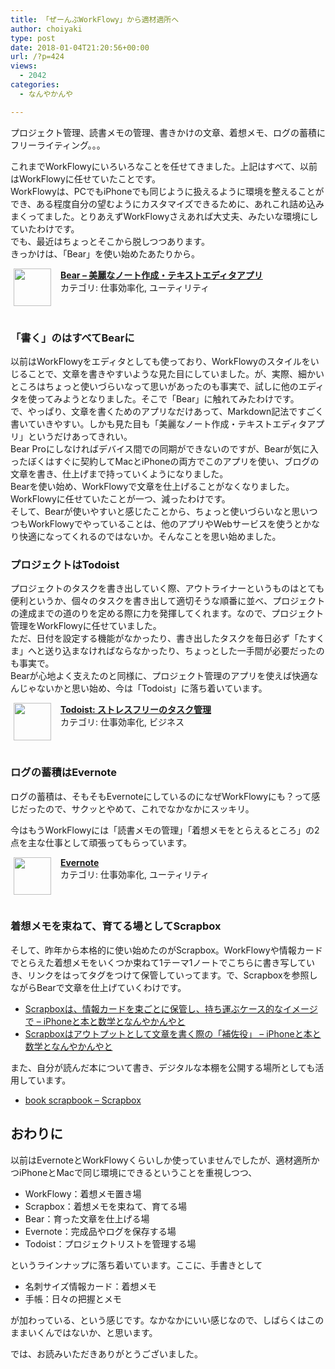 ```yaml
---
title: 「ぜーんぶWorkFlowy」から適材適所へ
author: choiyaki
type: post
date: 2018-01-04T21:20:56+00:00
url: /?p=424
views:
  - 2042
categories:
  - なんやかんや

---
```

プロジェクト管理、読書メモの管理、書きかけの文章、着想メモ、ログの蓄積にフリーライティング。。。

これまでWorkFlowyにいろいろなことを任せてきました。上記はすべて、以前はWorkFlowyに任せていたことです。  
WorkFlowyは、PCでもiPhoneでも同じように扱えるように環境を整えることができ、ある程度自分の望むようにカスタマイズできるために、あれこれ詰め込みまくってました。とりあえずWorkFlowyさえあれば大丈夫、みたいな環境にしていたわけです。  
でも、最近はちょっとそこから脱しつつあります。  
きっかけは、「Bear」を使い始めたあたりから。

<span class="appIcon"><img class="appIconImg" height="60" src="https://i2.wp.com/is2.mzstatic.com/image/thumb/Purple118/v4/aa/a0/bf/aaa0bf8a-e979-cdd7-1e11-ddc649e3fe03/source/60x60bb.jpg?fit=660%2C60" style="float:left;margin: 0px 15px 15px 5px;" data-recalc-dims="1" /></span><span class="appName"><strong><a href="https://itunes.apple.com/jp/app/bear-%E7%BE%8E%E9%BA%97%E3%81%AA%E3%83%8E%E3%83%BC%E3%83%88%E4%BD%9C%E6%88%90-%E3%83%86%E3%82%AD%E3%82%B9%E3%83%88%E3%82%A8%E3%83%87%E3%82%A3%E3%82%BF%E3%82%A2%E3%83%97%E3%83%AA/id1016366447?mt=8&#038;uo=4&#038;at=7gIWFXQQ" target="itunes_store">Bear &#8211; 美麗なノート作成・テキストエディタアプリ</a></strong></span>  
<span class="appCategory">カテゴリ: 仕事効率化, ユーティリティ</span>  
<span class="badgeS" style="display:inline-block; margin:6px"><a href="https://itunes.apple.com/jp/app/bear-%E7%BE%8E%E9%BA%97%E3%81%AA%E3%83%8E%E3%83%BC%E3%83%88%E4%BD%9C%E6%88%90-%E3%83%86%E3%82%AD%E3%82%B9%E3%83%88%E3%82%A8%E3%83%87%E3%82%A3%E3%82%BF%E3%82%A2%E3%83%97%E3%83%AA/id1016366447?mt=8&#038;uo=4&#038;at=7gIWFXQQ" target="itunes_store" style="display:inline-block;overflow:hidden;background:url(https://linkmaker.itunes.apple.com/htmlResources/assets//images/web/linkmaker/badge_appstore-sm.png) no-repeat;width:61px;height:15px;"></a></span><br style="clear:both;" />

### 「書く」のはすべてBearに

以前はWorkFlowyをエディタとしても使っており、WorkFlowyのスタイルをいじることで、文章を書きやすいような見た目にしていました。が、実際、細かいところはちょっと使いづらいなって思いがあったのも事実で、試しに他のエディタを使ってみようとなりました。そこで「Bear」に触れてみたわけです。  
で、やっぱり、文章を書くためのアプリなだけあって、Markdown記法ですごく書いていきやすい。しかも見た目も「美麗なノート作成・テキストエディタアプリ」というだけあってきれい。  
Bear Proにしなければデバイス間での同期ができないのですが、Bearが気に入ったぼくはすぐに契約してMacとiPhoneの両方でこのアプリを使い、ブログの文章を書き、仕上げまで持っていくようになりました。  
Bearを使い始め、WorkFlowyで文章を仕上げることがなくなりました。WorkFlowyに任せていたことが一つ、減ったわけです。  
そして、Bearが使いやすいと感じたことから、ちょっと使いづらいなと思いつつもWorkFlowyでやっていることは、他のアプリやWebサービスを使うとかなり快適になってくれるのではないか。そんなことを思い始めました。

### プロジェクトはTodoist

プロジェクトのタスクを書き出していく際、アウトライナーというものはとても便利というか、個々のタスクを書き出して適切そうな順番に並べ、プロジェクトの達成までの道のりを定める際に力を発揮してくれます。なので、プロジェクト管理をWorkFlowyに任せていました。  
ただ、日付を設定する機能がなかったり、書き出したタスクを毎日必ず「たすくま」へと送り込まなければならなかったり、ちょっとした一手間が必要だったのも事実で。  
Bearが心地よく支えたのと同様に、プロジェクト管理のアプリを使えば快適なんじゃないかと思い始め、今は「Todoist」に落ち着いています。

<span class="appIcon"><img class="appIconImg" height="60" src="https://i1.wp.com/is4.mzstatic.com/image/thumb/Purple128/v4/45/a3/54/45a3543b-d094-e269-d629-53443b53dd1e/source/60x60bb.jpg?fit=660%2C60" style="float:left;margin: 0px 15px 15px 5px;" data-recalc-dims="1" /></span><span class="appName"><strong><a href="https://itunes.apple.com/jp/app/todoist-%E3%82%B9%E3%83%88%E3%83%AC%E3%82%B9%E3%83%95%E3%83%AA%E3%83%BC%E3%81%AE%E3%82%BF%E3%82%B9%E3%82%AF%E7%AE%A1%E7%90%86/id572688855?mt=8&#038;uo=4&#038;at=7gIWFXQQ" target="itunes_store">Todoist: ストレスフリーのタスク管理</a></strong></span>  
<span class="appCategory">カテゴリ: 仕事効率化, ビジネス</span>  
<span class="badgeS" style="display:inline-block; margin:6px"><a href="https://itunes.apple.com/jp/app/todoist-%E3%82%B9%E3%83%88%E3%83%AC%E3%82%B9%E3%83%95%E3%83%AA%E3%83%BC%E3%81%AE%E3%82%BF%E3%82%B9%E3%82%AF%E7%AE%A1%E7%90%86/id572688855?mt=8&#038;uo=4&#038;at=7gIWFXQQ" target="itunes_store" style="display:inline-block;overflow:hidden;background:url(https://linkmaker.itunes.apple.com/htmlResources/assets//images/web/linkmaker/badge_appstore-sm.png) no-repeat;width:61px;height:15px;"></a></span><br style="clear:both;" />

### ログの蓄積はEvernote

ログの蓄積は、そもそもEvernoteにしているのになぜWorkFlowyにも？って感じだったので、サクッとやめて、これでなかなかにスッキリ。

今はもうWorkFlowyには「読書メモの管理」「着想メモをとらえるところ」の2点を主な仕事として頑張ってもらっています。

<span class="appIcon"><img class="appIconImg" height="60" src="https://i2.wp.com/is3.mzstatic.com/image/thumb/Purple118/v4/b6/28/54/b6285435-de78-5051-93da-c98c89ab436f/source/60x60bb.jpg?fit=660%2C60" style="float:left;margin: 0px 15px 15px 5px;" data-recalc-dims="1" /></span><span class="appName"><strong><a href="https://itunes.apple.com/jp/app/evernote/id281796108?mt=8&#038;uo=4&#038;at=7gIWFXQQ" target="itunes_store">Evernote</a></strong></span>  
<span class="appCategory">カテゴリ: 仕事効率化, ユーティリティ</span>  
<span class="badgeS" style="display:inline-block; margin:6px"><a href="https://itunes.apple.com/jp/app/evernote/id281796108?mt=8&#038;uo=4&#038;at=7gIWFXQQ" target="itunes_store" style="display:inline-block;overflow:hidden;background:url(https://linkmaker.itunes.apple.com/htmlResources/assets//images/web/linkmaker/badge_appstore-sm.png) no-repeat;width:61px;height:15px;"></a></span><br style="clear:both;" />

### 着想メモを束ねて、育てる場としてScrapbox

そして、昨年から本格的に使い始めたのがScrapbox。WorkFlowyや情報カードでとらえた着想メモをいくつか束ねて1テーマ1ノートでこちらに書き写していき、リンクをはってタグをつけて保管していってます。で、Scrapboxを参照しながらBearで文章を仕上げていくわけです。

  * [Scrapboxは、情報カードを束ごとに保管し、持ち運ぶケース的なイメージで – iPhoneと本と数学となんやかんやと][1]
  * [Scrapboxはアウトプットとして文章を書く際の「補佐役」 – iPhoneと本と数学となんやかんやと][2]

また、自分が読んだ本について書き、デジタルな本棚を公開する場所としても活用しています。

  * [book scrapbook &#8211; Scrapbox][3]

## おわりに

以前はEvernoteとWorkFlowyくらいしか使っていませんでしたが、適材適所かつiPhoneとMacで同じ環境にできるということを重視しつつ、

  * WorkFlowy：着想メモ置き場
  * Scrapbox：着想メモを束ねて、育てる場
  * Bear：育った文章を仕上げる場
  * Evernote：完成品やログを保存する場
  * Todoist：プロジェクトリストを管理する場

というラインナップに落ち着いています。ここに、手書きとして

  * 名刺サイズ情報カード：着想メモ
  * 手帳：日々の把握とメモ

が加わっている、という感じです。なかなかにいい感じなので、しばらくはこのままいくんではないか、と思います。

では、お読みいただきありがとうございました。

 [1]: https://choiyaki.com/?p=401
 [2]: https://choiyaki.com/?p=422
 [3]: https://scrapbox.io/choiyaki-hondana/